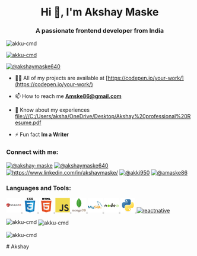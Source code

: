 <h1 align="center">Hi 👋, I'm Akshay Maske</h1>
<h3 align="center">A passionate frontend developer from India</h3>

<p align="left"> <img src="https://komarev.com/ghpvc/?username=akku-cmd&label=Profile%20views&color=0e75b6&style=flat" alt="akku-cmd" /> </p>

<p align="left"> <a href="https://github.com/ryo-ma/github-profile-trophy"><img src="https://github-profile-trophy.vercel.app/?username=akku-cmd" alt="akku-cmd" /></a> </p>

<p align="left"> <a href="https://twitter.com/@akshaymaske640" target="blank"><img src="https://img.shields.io/twitter/follow/@akshaymaske640?logo=twitter&style=for-the-badge" alt="@akshaymaske640" /></a> </p>

- 👨‍💻 All of my projects are available at [https://codepen.io/your-work/](https://codepen.io/your-work/)

- 📫 How to reach me **Amske86@gmail.com**

- 📄 Know about my experiences [file:///C:/Users/aksha/OneDrive/Desktop/Akshay%20professional%20Resume.pdf](file:///C:/Users/aksha/OneDrive/Desktop/Akshay%20professional%20Resume.pdf)

- ⚡ Fun fact **Im a Writer**

<h3 align="left">Connect with me:</h3>
<p align="left">
<a href="https://codepen.io/@akshay-maske" target="blank"><img align="center" src="https://raw.githubusercontent.com/rahuldkjain/github-profile-readme-generator/master/src/images/icons/Social/codepen.svg" alt="@akshay-maske" height="30" width="40" /></a>
<a href="https://twitter.com/@akshaymaske640" target="blank"><img align="center" src="https://raw.githubusercontent.com/rahuldkjain/github-profile-readme-generator/master/src/images/icons/Social/twitter.svg" alt="@akshaymaske640" height="30" width="40" /></a>
<a href="https://linkedin.com/in/https://www.linkedin.com/in/akshaymaske/" target="blank"><img align="center" src="https://raw.githubusercontent.com/rahuldkjain/github-profile-readme-generator/master/src/images/icons/Social/linked-in-alt.svg" alt="https://www.linkedin.com/in/akshaymaske/" height="30" width="40" /></a>
<a href="https://instagram.com/@akki950" target="blank"><img align="center" src="https://raw.githubusercontent.com/rahuldkjain/github-profile-readme-generator/master/src/images/icons/Social/instagram.svg" alt="@akki950" height="30" width="40" /></a>
<a href="https://www.hackerrank.com/@amaske86" target="blank"><img align="center" src="https://raw.githubusercontent.com/rahuldkjain/github-profile-readme-generator/master/src/images/icons/Social/hackerrank.svg" alt="@amaske86" height="30" width="40" /></a>
</p>

<h3 align="left">Languages and Tools:</h3>
<p align="left"> <a href="https://angular.io" target="_blank" rel="noreferrer"> <img src="https://raw.githubusercontent.com/devicons/devicon/master/icons/angularjs/angularjs-original-wordmark.svg" alt="angularjs" width="40" height="40"/> </a> <a href="https://www.w3schools.com/css/" target="_blank" rel="noreferrer"> <img src="https://raw.githubusercontent.com/devicons/devicon/master/icons/css3/css3-original-wordmark.svg" alt="css3" width="40" height="40"/> </a> <a href="https://www.w3.org/html/" target="_blank" rel="noreferrer"> <img src="https://raw.githubusercontent.com/devicons/devicon/master/icons/html5/html5-original-wordmark.svg" alt="html5" width="40" height="40"/> </a> <a href="https://developer.mozilla.org/en-US/docs/Web/JavaScript" target="_blank" rel="noreferrer"> <img src="https://raw.githubusercontent.com/devicons/devicon/master/icons/javascript/javascript-original.svg" alt="javascript" width="40" height="40"/> </a> <a href="https://www.mongodb.com/" target="_blank" rel="noreferrer"> <img src="https://raw.githubusercontent.com/devicons/devicon/master/icons/mongodb/mongodb-original-wordmark.svg" alt="mongodb" width="40" height="40"/> </a> <a href="https://www.mysql.com/" target="_blank" rel="noreferrer"> <img src="https://raw.githubusercontent.com/devicons/devicon/master/icons/mysql/mysql-original-wordmark.svg" alt="mysql" width="40" height="40"/> </a> <a href="https://nodejs.org" target="_blank" rel="noreferrer"> <img src="https://raw.githubusercontent.com/devicons/devicon/master/icons/nodejs/nodejs-original-wordmark.svg" alt="nodejs" width="40" height="40"/> </a> <a href="https://www.python.org" target="_blank" rel="noreferrer"> <img src="https://raw.githubusercontent.com/devicons/devicon/master/icons/python/python-original.svg" alt="python" width="40" height="40"/> </a> <a href="https://reactnative.dev/" target="_blank" rel="noreferrer"> <img src="https://reactnative.dev/img/header_logo.svg" alt="reactnative" width="40" height="40"/> </a> </p>

<p><img align="left" src="https://github-readme-stats.vercel.app/api/top-langs?username=akku-cmd&show_icons=true&locale=en&layout=compact" alt="akku-cmd" /></p>

<p>&nbsp;<img align="center" src="https://github-readme-stats.vercel.app/api?username=akku-cmd&show_icons=true&locale=en" alt="akku-cmd" /></p>

<p><img align="center" src="https://github-readme-streak-stats.herokuapp.com/?user=akku-cmd&" alt="akku-cmd" /></p>
# Akshay
